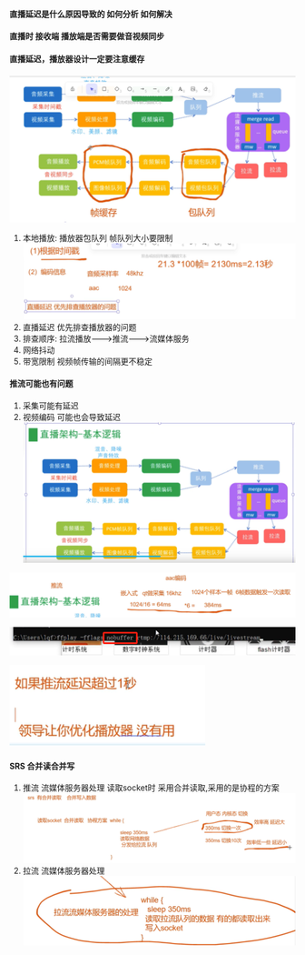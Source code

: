 #### 直播延迟是什么原因导致的 如何分析 如何解决
#### 直播时 接收端 播放端是否需要做音视频同步


#### 直播延迟，播放器设计一定要注意缓存
![img.png](img.png)
1. 本地播放: 播放器包队列 帧队列大小要限制
![img_1.png](img_1.png)
2. 直播延迟 优先排查播放器的问题
3. 排查顺序: 拉流播放--->推流--->流媒体服务
4. 网络抖动
5. 带宽限制 视频帧传输的间隔更不稳定


#### 推流可能也有问题
1. 采集可能有延迟
2. 视频编码 可能也会导致延迟
![img_2.png](img_2.png)

![img_3.png](img_3.png)

![img_4.png](img_4.png)

![img_5.png](img_5.png)


#### SRS 合并读合并写
1. 推流 流媒体服务器处理 读取socket时 采用合并读取,采用的是协程的方案
![img_6.png](img_6.png)
2. 拉流 流媒体服务器处理
![img_7.png](img_7.png)
